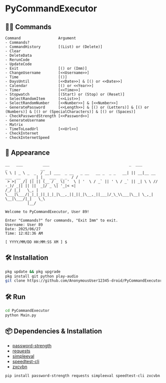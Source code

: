 # PyCommandExecutor

## 🧑‍💻 Commands

```plain
Command                 Argument
- Commands?             
- CommandHistory        [(List) or (Delete)]
- Clear                 
- DeleteData            
- RerunCode             
- UpdateCode            
- Exit                  [() or (Imm)]
- ChangeUsername        [<<Username>>]
- Time                  [()]
- DaysUntil             [<<Date>>] & [() or <<Date>>]
- Calendar              [() or <<Year>>]
- Timer                 [<<Time>>]
- Stopwatch             [(Start) or (Stop) or (Reset)]
- SelectRandomItem      [<<List>>]
- SelectRandomNumber    [<<Number>>] & [<<Number>>]
- GeneratePassword      [<<Length>>] & [() or (Letters)] & [() or (Numbers)] & [() or (SpecialCharacters)] & [() or (Spaces)]
- CheckPasswordStrength [<<Password>>]
- GenerateUsername      
- Matrix                
- TimeToLoadUrl         [<<Url>>]
- CheckInternet         
- CheckInternetSpeed    
```

## 👤 Appearance

```plain
__   ___         ___                                    _  ___                      _               __
\ \ | _ \ _  _  / __| ___  _ __   _ __   __ _  _ _   __| || __|__ __ ___  __  _  _ | |_  ___  _ _  / /
 > >|  _/| || || (__ / _ \| '  \ | '  \ / _` || ' \ / _` || _| \ \ // -_)/ _|| || ||  _|/ _ \| '_|< <|
/_/ |_|   \_, | \___|\___/|_|_|_||_|_|_|\__,_||_||_|\__,_||___|/_\_\\___|\__| \_,_| \__|\___/|_|   \_\
          |__/

Welcome to PyCommandExecutor, User 89!

Enter "Commands?" for commands, "Exit Imm" to exit.
Username: User 89
Date: 2025/06/27
Time: 12:02:36 AM

[ YYYY/MM/DD HH:MM:SS XM ] $
```

## 🛠️ Installation

```bash
pkg update && pkg upgrade
pkg install git python play-audio
git clone https://github.com/AnonymousUser12345-droid/PyCommandExecutor
```

## 🛠️ Run

```bash
cd PyCommandExecutor
python Main.py
```

## 📦 Dependencies & Installation

- [password-strength](https://pypi.org/project/password-strength/)
- [requests](https://pypi.org/project/requests/)
- [simpleeval](https://pypi.org/project/simpleeval/)
- [speedtest-cli](https://pypi.org/project/speedtest-cli/)
- [zxcvbn](https://pypi.org/project/zxcvbn/)
```bash
pip install password-strength requests simpleeval speedtest-cli zxcvbn
```